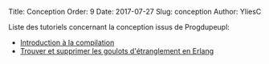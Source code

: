 Title: Conception
Order: 9
Date: 2017-07-27
Slug: conception
Author: YliesC

Liste des tutoriels concernant la conception issus de Progdupeupl:

  * [Introduction à la compilation](introduction-a-la-compilation)
  * [Trouver et supprimer les goulots d'étranglement en Erlang](trouver-et-supprimer-les-goulots-detranglement-en-erlang)